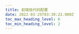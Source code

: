 ```yaml
---
title: 前端低代码配置
date: 2022-03-25T03:39:22.000Z
toc_max_heading_level: 6
toc_min_heading_level: 2
---
```


